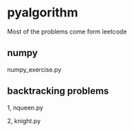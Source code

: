 # pyalgorithm

Most of the problems come form leetcode

## numpy
numpy_exercise.py

## backtracking problems
1, nqueen.py

2, knight.py
